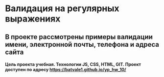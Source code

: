 # Валидация на регулярных выражениях
## В проекте рассмотрены примеры валидации имени, электронной почты, телефона и адреса сайта
#### Цель проекта учебная. Технологии JS, CSS, HTML, GIT. Проект доступен по адресу https://batvale1.github.io/yp_hw_10/
